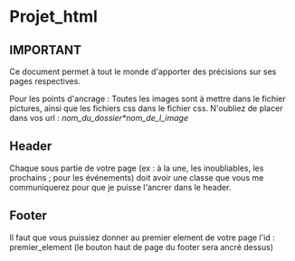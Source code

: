 # Projet_html

## IMPORTANT

Ce document permet à tout le monde d'apporter des précisions sur ses pages respectives.

Pour les points d'ancrage :
Toutes les images sont à mettre dans le fichier pictures, ainsi que les fichiers css dans le fichier css. N'oubliez de placer dans vos url : *nom_du_dossier\*nom_de_l_image*


## Header

Chaque sous partie de votre page (ex : à la une, les inoubliables, les prochains ; pour les événements) doit avoir une classe que vous me communiquerez pour que je puisse l'ancrer dans le header.

## Footer

Il faut que vous puissiez donner au premier element de votre page l'id : premier_element (le bouton haut de page du footer sera ancré dessus)
